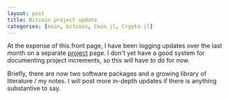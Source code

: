 ```yaml
---
layout: post
title: Bitcoin project update
categories: [main, bitcoin, Coin.jl, Crypto.jl]
---
```


At the expense of this front page, I have been logging updates over the last month on a separate [project](projects/bitcoin) page. I don't yet have a good system for documenting project increments, so this will have to do for now.

Briefly, there are now two software packages and a growing library of literature / my notes. I will post more in-depth updates if there is anything substantive to say.